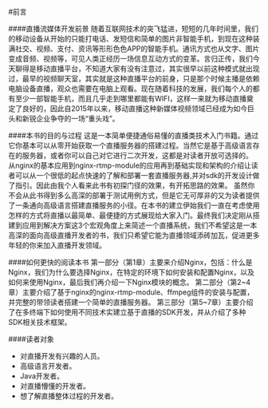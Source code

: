 #前言


####直播流媒体开发前景
随着互联网技术的突飞猛进，短短的几年时间里，我们的移动设备从开始的只能打电话、发短信和简单的图片非智能手机，到现在这种装满社交、视频、支付、资讯等形形色色APP的智能手机。通讯方式也从文字、图片变成音频、视频等，可见人类正经历一场信息互动方式的变革。言归正传，我们今天聊得是移动直播平台，不知道大家有没有注意过，其实很早以前这种模式就出现过，最早的视频聊天室，其实就是这种直播平台的前身，只是那个时候主播是依赖电脑设备直播，观众也需要在电脑上观看。现在随着科技的发展，我们每个人的都有至少一部智能手机，而且几乎走到哪里都能有WIFI，这样一来就为移动直播奠定了良好的，因此自2015年以来，移动直播这种新媒体视频领域已经成为如今巨头和新锐企业争夺的一场“重头戏”。

####本书的目的与过程
这是一本简单便捷通俗易懂的直播类技术入门书籍。通过它你基本可以从零开始获取一个直播服务器的搭建过程。当然它是基于高级语言存在的服务器，或者你可以自己对它进行二次开发，这都是对读者开放可选择的。 从nginx的基本应用到nginx-rtmp-module的应用再到基础实现和架构的介绍让读者可以从一个很低的起点快速的了解和部署一套直播服务器,并对sdk的开发设计做了指引。因此由我个人看来此书有初探门径的效果，有开拓思路的效果。
虽然你不会从此书得到多么高深的部署于测试用例方式，但是它无可厚非的又为读者提供了一条通向高级语言搭建直播服务的小径。在本书的建立伊始我们一直在考虑使用怎样的方式将直播以最简单、最便捷的方式展现给大家入门。最终我们决定刚从搭建到应用到解决方案这3个宏观角度上来简述一个直播系统，我们不希望这是一本高深的面向高级直播开发者的书，我们只希望它能为直播领域添砖加瓦，促进更多年轻的你来加入直播开发领域。

####如何更快的阅读本书
第一部分（第1章）主要来介绍Nginx，包括：什么是Nginx，我们为什么要选择Nginx，在特定的环境下如何安装和配置Nginx，以及如何来使用Nginx，最后我们再介绍一下Nginx模块的概念。
第二部分（第2~4章）主要介绍了基于nginx的nginx-rtmp-module、ffmpeg组件的安装与配置，并完整的带领读者搭建一个简单的直播服务器。
第三部分（第5~7章）主要介绍了在多终端下如何使用不同技术实建立基于直播的SDK开发，并从介绍了多种SDK相关技术框架。

####读者对象
- 对直播开发有兴趣的人员。
- 高级语言开发者。
- Java开发者。
- 对直播懵懂的开发者。
- 想了解直播整体过程的开发者。
